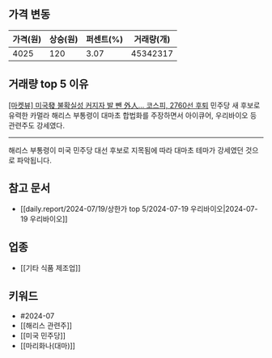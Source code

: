 ## 가격 변동
| 가격(원) | 상승(원) | 퍼센트(%) | 거래량(개)   |
| ----- | ----- | ------ | -------- |
| 4025  | 120   | 3.07   | 45342317 |
## 거래량 top 5 이유
[[마켓뷰] 미국發 불확실성 커지자 발 뺀 外人… 코스피, 2760선 후퇴](https://n.news.naver.com/mnews/article/366/0001006553)
민주당 새 후보로 유력한 카멀라 해리스 부통령이 대마초 합법화를 주장하면서 아이큐어, 우리바이오 등 관련주도 강세였다.

---
해리스 부통령이 미국 민주당 대선 후보로 지목됨에 따라 대마초 테마가 강세였던 것으로 파악됩니다.
## 참고 문서
- [[daily.report/2024-07/19/상한가 top 5/2024-07-19 우리바이오|2024-07-19 우리바이오]]
## 업종
- [[기타 식품 제조업]]
## 키워드
- #2024-07
- [[해리스 관련주]]
- [[미국 민주당]]
- [[마리화나(대마)]]